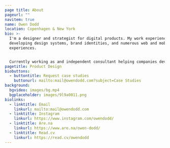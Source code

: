 ```yaml
---
page title: About
pageurl: ""
navitem: true
name: Owen Dodd
location: Copenhagen & New York
bio: >-
  I'm a designer and strategist for digital products. My work experience spans
  developing design systems, brand identities, and numerous web and mobile app
  experiences.


  Currently working as and independent consultant helping companies develop design teams, shape culture and create impactful product experiences. Previously at The New York Times, and Artsy.
pagetitle: Product Design
biobuttons:
  - buttontitle: Request case studies
    buttonurl: mailto:mail@owendodd.com?subject=Case Studies
background:
  bgvideo: images/bg.mp4
  bgplaceholder: images/9l9a0011.png
biolinks:
  - linktitle: Email
    linkurl: mailto:mail@owendodd.com
  - linktitle: Instagram
    linkurl: https://www.instagram.com/owendodd/
  - linktitle: Are.na
    linkurl: https://www.are.na/owen-dodd/
  - linktitle: Read.cv
    linkurl: https://read.cv/owendodd
---
```

